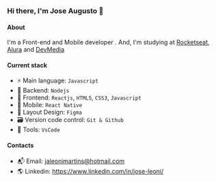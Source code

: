 ### Hi there, I'm Jose Augusto 👋

#### About

I'm a Front-end and Mobile developer . And, I'm studying at [Rocketseat](https://www.rocketseat.com.br/), [Alura](https://www.alura.com.br/) and [DevMedia](https://www.devmedia.com.br/)

#### Current stack

- ⚡ Main language: `Javascript`
- 📡 Backend: `Nodejs`
- 🎉 Frontend: `Reactjs`, `HTML5`, `CSS3`, `Javascript`
- 📱 Mobile: `React Native`
- 🎨 Layout Design: `Figma`
- 🗃️ Version code control: `Git & Github`
- 🔨 Tools: `VsCode`

#### Contacts

- 📬 Email: jaleonimartins@hotmail.com
- 🌎 Linkedin: https://www.linkedin.com/in/jose-leoni/
